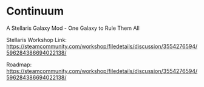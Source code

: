 # Continuum
A Stellaris Galaxy Mod - One Galaxy to Rule Them All

Stellaris Workshop Link:
https://steamcommunity.com/workshop/filedetails/discussion/3554276594/596284386694022138/

Roadmap: https://steamcommunity.com/workshop/filedetails/discussion/3554276594/596284386694022138/
